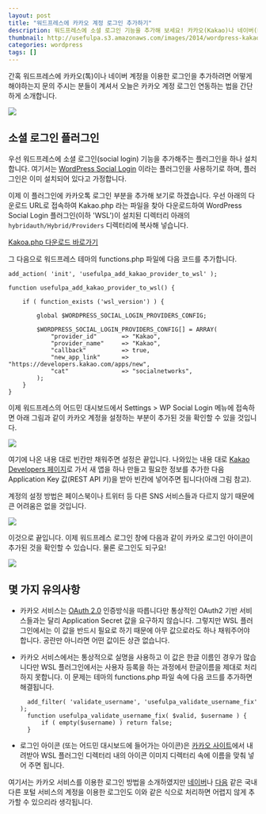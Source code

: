 ```yaml
---
layout: post
title: "워드프레스에 카카오 계정 로그인 추가하기"
description: 워드프레스에 소셜 로그인 기능을 추가해 보세요! 카카오(Kakao)나 네이버(Naver) 같은 국내 서비스 계정을 이용한 로그인도 간단하게 추가할 수 있습니다.
thumbnail: http://usefulpa.s3.amazonaws.com/images/2014/wordpress-kakao-social-login.png
categories: wordpress
tags: []
---
```


간혹 워드프레스에 카카오(톡)이나 네이버 계정을 이용한 로그인을 추가하려면 어떻게 해야하는지 문의 주시는 분들이 계셔서 오늘은 카카오 계정 로그인 연동하는 법을 간단하게 소개합니다.

![](http://usefulpa.s3.amazonaws.com/images/2014/kakao_account_login_btn_large_narrow_ov.png)

소셜 로그인 플러그인
-----

우선 워드프레스에 소셜 로그인(social login) 기능을 추가해주는 플러그인을 하나 설치합니다. 여기서는 [WordPress Social Login](http://wordpress.org/plugins/wordpress-social-login/) 이라는 플러그인을 사용하기로 하며, 플러그인은 이미 설치되어 있다고 가정합니다.

이제 이 플러그인에 카카오톡 로그인 부분을 추가해 보기로 하겠습니다. 우선 아래의 다운로드 URL로 접속하여 Kakao.php 라는 파일을 찾아 다운로드하여 WordPress Social Login 플러그인(이하 'WSL')이 설치된 디렉터리 아래의 `hybridauth/Hybrid/Providers` 디렉터리에 복사해 넣습니다.

<div class="panel panel-default">
  <div class="panel-body">
		<a href="https://github.com/usefulparadigm/hybridauth-kakao">Kakoa.php 다운로드 바로가기</a>
  </div>
</div>

그 다음으로  워드프레스 테마의 functions.php 파일에 다음 코드를 추가합니다.

	add_action( 'init', 'usefulpa_add_kakao_provider_to_wsl' );
	
	function usefulpa_add_kakao_provider_to_wsl() {
	
	    if ( function_exists ('wsl_version') ) {
	
	        global $WORDPRESS_SOCIAL_LOGIN_PROVIDERS_CONFIG;
	
	        $WORDPRESS_SOCIAL_LOGIN_PROVIDERS_CONFIG[] = ARRAY(
	            "provider_id"       => "Kakao",
	            "provider_name"     => "Kakao",
	            "callback"          => true,
	            "new_app_link"      => "https://developers.kakao.com/apps/new",
	            "cat"               => "socialnetworks",
	        );
	    }
	}

이제 워드프레스의 어드민 대시보드에서 Settings > WP Social Login 메뉴에 접속하면 아래 그림과 같이 카카오 계정을 설정하는 부분이 추가된 것을 확인할 수 있을 것입니다.

![](http://usefulpa.s3.amazonaws.com/images/2014/wsl-dashboard-kakao-login.png)

여기에 나온 내용 대로 빈칸만 채워주면 설정은 끝입니다. 나와있는 내용 대로 [Kakao Developers 페이지](https://developers.kakao.com/apps/new)로 가서 새 앱을 하나 만들고 필요한 정보를 추가한 다음 Application Key 값(REST API 키)을 받아 빈칸에 넣어주면 됩니다(아래 그림 참고). 

계정의 설정 방법은 페이스북이나 트위터 등 다른 SNS 서비스들과 다르지 않기 때문에 큰 어려움은 없을 것입니다. 

![](http://usefulpa.s3.amazonaws.com/images/2014/hybridauth-kakao-settings.png)

이것으로 끝입니다. 이제 워드프레스 로그인 창에 다음과 같이 카카오 로그인 아이콘이 추가된 것을 확인할 수 있습니다. 물론 로그인도 되구요!

![](http://usefulpa.s3.amazonaws.com/images/2014/wp-login-kakao-icon.png)


몇 가지 유의사항
-----

* 카카오 서비스는 [OAuth 2.0](http://oauth.net/2/) 인증방식을 따릅니다만 통상적인 OAuth2 기반 서비스들과는 달리 Application Secret 값을 요구하지 않습니다. 그렇지만 WSL 플러그인에서는 이 값을 반드시 필요로 하기 때문에 아무 값으로라도 하나 채워주어야 합니다. 공란만 아니라면 어떤 값이든 상관 없습니다.

* 카카오 서비스에서는 통상적으로 실명을 사용하고 이 값은 한글 이름인 경우가 많습니다만 WSL 플러그인에서는 사용자 등록을 하는 과정에서 한글이름을 제대로 처리하지 못합니다. 이 문제는 테마의 functions.php 파일 속에 다음 코드를 추가하면 해결됩니다.

		add_filter( 'validate_username', 'usefulpa_validate_username_fix' );
		function usefulpa_validate_username_fix( $valid, $username ) {
		    if ( empty($username) ) return false;
		}

* 로그인 아이콘 (또는 어드민 대시보드에 들어가는 아이콘)은 [카카오 사이트](https://developers.kakao.com/buttons)에서 내려받아 WSL 플러그인 디렉터리 내의 아이콘 이미지 디렉터리 속에 이름을 맞춰 넣어 주면 됩니다.

여기서는 카카오 서비스를 이용한 로그인 방법을 소개하였지만 [네이버](http://developer.naver.com/wiki/pages/OAuth2)나 [다음](http://dna.daum.net/apis/oauth) 같은 국내 다른 포털 서비스의 계정을 이용한 로그인도 이와 같은 식으로 처리하면 어렵지 않게 추가할 수 있으리라 생각됩니다.


